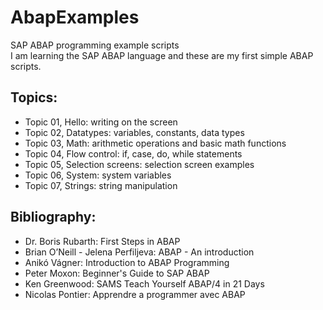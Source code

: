 # AbapExamples

SAP ABAP programming example scripts \
I am learning the SAP ABAP language and these are my first simple ABAP scripts.

## Topics:
- Topic 01, Hello: writing on the screen
- Topic 02, Datatypes: variables, constants, data types
- Topic 03, Math: arithmetic operations and basic math functions
- Topic 04, Flow control: if, case, do, while statements
- Topic 05, Selection screens: selection screen examples
- Topic 06, System: system variables
- Topic 07, Strings: string manipulation

## Bibliography:

- Dr. Boris Rubarth: First Steps in ABAP
- Brian O’Neill - Jelena Perfiljeva: ABAP - An introduction
- Anikó Vágner: Introduction to ABAP Programming
- Peter Moxon: Beginner's Guide to SAP ABAP
- Ken Greenwood: SAMS Teach Yourself ABAP/4 in 21 Days
- Nicolas Pontier: Apprendre a programmer avec ABAP
